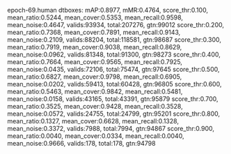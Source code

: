 epoch-69.human
dtboxes:
mAP:0.8977, mMR:0.4764, 
score_thr:0.100, mean_ratio:0.5244, mean_cover:0.5353, mean_recall:0.9598, mean_noise:0.4647, valids:93934, total:207276, gtn:99012
score_thr:0.200, mean_ratio:0.7368, mean_cover:0.7891, mean_recall:0.9143, mean_noise:0.2109, valids:88204, total:118581, gtn:98687
score_thr:0.300, mean_ratio:0.7919, mean_cover:0.9038, mean_recall:0.8629, mean_noise:0.0962, valids:81348, total:91300, gtn:98273
score_thr:0.400, mean_ratio:0.7664, mean_cover:0.9565, mean_recall:0.7925, mean_noise:0.0435, valids:72106, total:75474, gtn:97645
score_thr:0.500, mean_ratio:0.6827, mean_cover:0.9798, mean_recall:0.6905, mean_noise:0.0202, valids:59413, total:60428, gtn:96805
score_thr:0.600, mean_ratio:0.5463, mean_cover:0.9842, mean_recall:0.5481, mean_noise:0.0158, valids:43165, total:43391, gtn:95879
score_thr:0.700, mean_ratio:0.3525, mean_cover:0.9428, mean_recall:0.3528, mean_noise:0.0572, valids:24755, total:24799, gtn:95201
score_thr:0.800, mean_ratio:0.1327, mean_cover:0.6628, mean_recall:0.1328, mean_noise:0.3372, valids:7988, total:7994, gtn:94867
score_thr:0.900, mean_ratio:0.0040, mean_cover:0.0334, mean_recall:0.0040, mean_noise:0.9666, valids:178, total:178, gtn:94798
